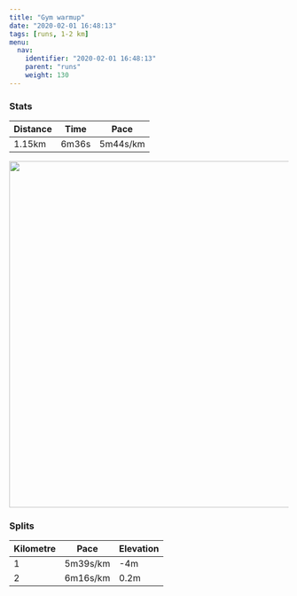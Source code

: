 ```yaml
---
title: "Gym warmup"
date: "2020-02-01 16:48:13"
tags: [runs, 1-2 km]
menu:
  nav:
    identifier: "2020-02-01 16:48:13"
    parent: "runs"
    weight: 130
---
```


### Stats

| Distance | Time | Pace |
|----------|------|------|
|1.15km|6m36s|5m44s/km|

<img src='https://maps.googleapis.com/maps/api/staticmap?maptype=terrain&path=enc:y~jeIpnxLA^i@b@QDC[qAaCGSQDOUUKi@MC_@Le@?KEwBBi@Q}BQ}ADc@Pw@B]PSVAFLDPIPY@_@KQMI[c@^o@^g@EOBIVD_@KI]MUQe@GQMq@YOEOPGP&key=AIzaSyBPVQ_iynBzLujdhfLzy8Z-5zczbktE55k&size=800x800&scale=2&markers=color:yellow|label:S|53.47325,-2.26041&markers=color:green|label:F|53.47648999999999,-2.2566000000000006' width='625' />

### Splits

| Kilometre | Pace | Elevation |
|------|------|-----------|
|1|5m39s/km|-4m|
|2|6m16s/km|0.2m|

